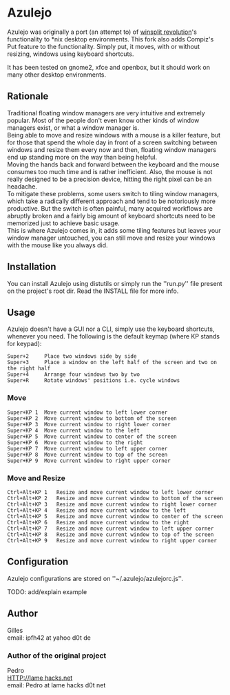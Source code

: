 # Azulejo

Azulejo was originally a port (an attempt to) of [winsplit revolution](http://www.winsplit-revolution.com/)'s functionality to *nix desktop environments. This fork also adds Compiz's Put feature to the functionality.
Simply put, it moves, with or without resizing, windows using keyboard shortcuts.

It has been tested on gnome2, xfce and openbox, but it should work on many other desktop environments.

## Rationale

Traditional floating window managers are very intuitive and extremely popular. Most of the people don't even know other kinds of window managers exist, or what a window manager is.  
Being able to move and resize windows with a mouse is a killer feature, but for those that spend the whole day in front of a screen switching between windows and resize them every now and then, floating window managers end up standing more on the way than being helpful.  
Moving the hands back and forward between the keyboard and the mouse consumes too much time and is rather inefficient. Also, the mouse is not really designed to be a precision device, hitting the right pixel can be an headache.  
To mitigate these problems, some users switch to tiling window managers, which take a radically different approach and tend to be notoriously more productive. But the switch is often painful, many acquired workflows are abruptly broken and a fairly big amount of keyboard shortcuts need to be memorized just to achieve basic usage.  
This is where Azulejo comes in, it adds some tiling features but leaves your window manager untouched, you can still move and resize your windows with the mouse like you always did.

## Installation

You can install Azulejo using distutils or simply run the ''run.py'' file present on the project's root dir. Read the INSTALL file for more info.

## Usage

Azulejo doesn't have a GUI nor a CLI, simply use the keyboard shortcuts, whenever you need.
The following is the default keymap (where KP stands for keypad):

	Super+2		Place two windows side by side
	Super+3		Place a window on the left half of the screen and two on the right half
	Super+4		Arrange four windows two by two
	Super+R		Rotate windows' positions i.e. cycle windows

### Move
	Super+KP 1	Move current window to left lower corner
	Super+KP 2	Move current window to bottom of the screen
	Super+KP 3	Move current window to right lower corner
	Super+KP 4	Move current window to the left
	Super+KP 5	Move current window to center of the screen
	Super+KP 6	Move current window to the right
	Super+KP 7	Move current window to left upper corner
	Super+KP 8	Move current window to top of the screen
	Super+KP 9	Move current window to right upper corner

### Move and Resize
	Ctrl+Alt+KP 1	Resize and move current window to left lower corner
	Ctrl+Alt+KP 2	Resize and move current window to bottom of the screen
	Ctrl+Alt+KP 3	Resize and move current window to right lower corner
	Ctrl+Alt+KP 4	Resize and move current window to the left
	Ctrl+Alt+KP 5	Resize and move current window to center of the screen
	Ctrl+Alt+KP 6	Resize and move current window to the right
	Ctrl+Alt+KP 7	Resize and move current window to left upper corner
	Ctrl+Alt+KP 8	Resize and move current window to top of the screen
	Ctrl+Alt+KP 9	Resize and move current window to right upper corner	
	
## Configuration

Azulejo configurations are stored on ''~/.azulejo/azulejorc.js''.

TODO: add/explain example

## Author

Gilles   
email: ipfh42 at yahoo d0t de

### Author of the original project

Pedro   
[HTTP://lame hacks.net](http://lamehacks.net)   
email: Pedro at lame hacks d0t net
